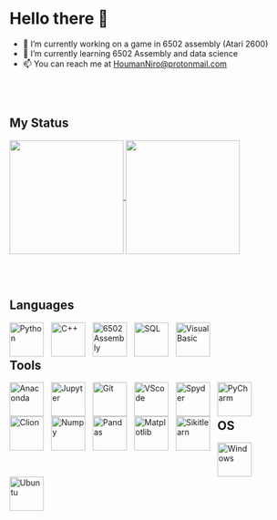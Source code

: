 # Hello there 👋

- 🔭 I’m currently working on a game in 6502 assembly (Atari 2600)
- 🌱 I’m currently learning 6502 Assembly and data science
- 📫 You can reach me at HoumanNiro@protonmail.com 

<br/><br/>

## My Status
<a href="https://github.com/HoumanNB/github-readme-stats">
  <img height=200 align="center" src="https://github-readme-stats.vercel.app/api?username=HoumanNB&show_icons=true&theme=dark" />
</a>
<a href="https://github.com/HoumanNB/convoychat">
  <img height=200 align="center" src="https://github-readme-stats.vercel.app/api/top-langs?username=HoumanNB&layout=compact&langs_count=8&card_width=320&exclude_repo=github-readme-stats,Data-Sciences-Projects&theme=dark" />
</a>

<br/><br/>

## Languages
<img align="left" alt="Python" width="60px" style="padding-right:10px;" src="https://cdn.jsdelivr.net/gh/devicons/devicon@latest/icons/python/python-original.svg"/>
<img align="left" alt="C++" width="60px" style="padding-right:10px;" src="https://cdn.jsdelivr.net/gh/devicons/devicon@latest/icons/cplusplus/cplusplus-plain.svg" />
<img align="left" alt="6502 Assembly" width="60px" style="padding-right:10px;" src="https://user-images.githubusercontent.com/103866722/194773833-8571f323-4fa8-4036-a51c-57b9d29c683b.svg" />
<img align="left" alt="SQL" width="60px" style="padding-right:10px;" src="https://cdn.jsdelivr.net/gh/devicons/devicon@latest/icons/azuresqldatabase/azuresqldatabase-original.svg" />
<img align="left" alt="VisualBasic" width="60px" style="padding-right:10px;" src="https://cdn.jsdelivr.net/gh/devicons/devicon@latest/icons/visualbasic/visualbasic-original.svg" />

<br/><br/>

## Tools
<img align="left" alt="Anaconda" width="60px" style="padding-right:10px;" src="https://cdn.jsdelivr.net/gh/devicons/devicon@latest/icons/anaconda/anaconda-original.svg" />
<img align="left" alt="Jupyter" width="60px" style="padding-right:10px;" src="https://cdn.jsdelivr.net/gh/devicons/devicon@latest/icons/jupyter/jupyter-original-wordmark.svg" />
<img align="left" alt="Git" width="60px" style="padding-right:10px;" src="https://cdn.jsdelivr.net/gh/devicons/devicon@latest/icons/git/git-original.svg" />
<img align="left" alt="VScode" width="60px" style="padding-right:10px;" src="https://cdn.jsdelivr.net/gh/devicons/devicon@latest/icons/vscode/vscode-original.svg" />
<img align="left" alt="Spyder" width="60px" style="padding-right:10px;" src="https://cdn.jsdelivr.net/gh/devicons/devicon@latest/icons/spyder/spyder-original.svg" />
<img align="left" alt="PyCharm" width="60px" style="padding-right:10px;" src="https://cdn.jsdelivr.net/gh/devicons/devicon@latest/icons/pycharm/pycharm-original.svg" />
<img align="left" alt="Clion" width="60px" style="padding-right:10px;" src="https://cdn.jsdelivr.net/gh/devicons/devicon@latest/icons/clion/clion-original.svg" />
<img align="left" alt="Numpy" width="60px" style="padding-right:10px;" src="https://cdn.jsdelivr.net/gh/devicons/devicon@latest/icons/numpy/numpy-original.svg" />
<img align="left" alt="Pandas" width="60px" style="padding-right:10px;" src="https://cdn.jsdelivr.net/gh/devicons/devicon@latest/icons/pandas/pandas-original.svg" />
<img align="left" alt="Matplotlib" width="60px" style="padding-right:10px;" src="https://cdn.jsdelivr.net/gh/devicons/devicon@latest/icons/matplotlib/matplotlib-plain.svg" />
<img align="left" alt="Sikitlearn" width="60px" style="padding-right:10px;" src="https://cdn.jsdelivr.net/gh/devicons/devicon@latest/icons/scikitlearn/scikitlearn-original.svg" />


<br/><br/>

## OS
<img align="left" alt="Windows" width="60px" style="padding-right:10px;" src="https://cdn.jsdelivr.net/gh/devicons/devicon@latest/icons/windows11/windows11-original.svg" />
<img align="left" alt="Ubuntu" width="60px" style="padding-right:10px;" src="https://cdn.jsdelivr.net/gh/devicons/devicon@latest/icons/ubuntu/ubuntu-original.svg" />
